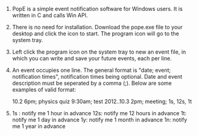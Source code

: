 1. PopE is a simple event notification software for Windows users.  It is
written in C and calls Win API.

2. There is no need for installation.  Download the pope.exe file to your
desktop and click the icon to start.  The program icon will go to the
system tray.

3. Left click the program icon on the system tray to new an event file,
in which you can write and save your future events, each per line.

4. An event occupies one line.  The general format is "date; event;
notification times", notification times being optional.  Date and
event description must be seperated by a comma (;).  Below are some
examples of valid format:

	 10.2 6pm; physics quiz
	 9:30am; test
	 2012..10.3 2pm; meeting; 1s, 12s, 1t

5.  1s : notify me 1 hour   in advance
    12s: notify me 12 hours in advance
    1t:  notify me 1 day    in advance
    1y:  notify me 1 month  in advance
    1n:  notify me 1 year   in advance

